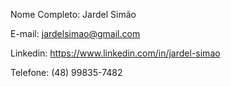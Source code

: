 Nome Completo: Jardel Simão

E-mail: jardelsimao@gmail.com

Linkedin: https://www.linkedin.com/in/jardel-simao

Telefone: (48) 99835-7482
